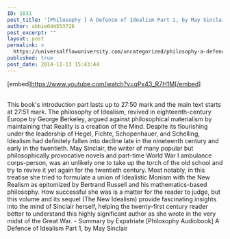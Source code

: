 ```yaml
---
ID: 1831
post_title: '[Philosophy ] A Defence of Idealism Part 1, by May Sinclair'
author: abbie04m553726
post_excerpt: ""
layout: post
permalink: >
  https://universalflowuniversity.com/uncategorized/philosophy-a-defence-of-idealism-part-1-by-may-sinclair/
published: true
post_date: 2014-11-13 15:43:44
---
```

[embed]https://www.youtube.com/watch?v=qPx43_R7H1M[/embed]</br></br>
<p>This book's introduction part lasts up to 27:50  mark and the main text starts at  27:51  mark.
The philosophy of Idealism, revived in eighteenth-century Europe by George Berkeley, argued against philosophical materialism by maintaining that Reality is a creation of the Mind. Despite its flourishing under the leadership of Hegel, Fichte, Schopenhauer, and Schelling, Idealism had definitely fallen into decline late in the nineteenth century and early in the twentieth. May Sinclair, the 
writer of many popular but philosophically provocative novels and part-time World War I ambulance corps-person, was an unlikely one to take up the torch of the old school and try to revive it yet again for the twentieth century. Most notably, in this treatise she tried to formulate a union of Idealistic Monism with the New Realism as epitomized by Bertrand Russell and his mathematics-based philosophy. How successful she was is a matter for the reader to judge, but this volume and its sequel (The New Idealism) provide fascinating insights into the mind of Sinclair herself, helping the twenty-first century reader better to understand this highly significant author as she wrote in the very midst of the Great War. - Summary by Expatriate
[Philosophy Audiobook] A Defence of Idealism Part 1, by May Sinclair</p>